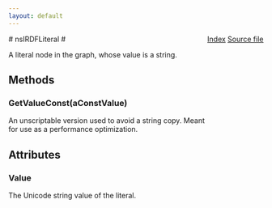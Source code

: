 ```yaml
---
layout: default
---
```

<div class='links' style='float:right'><a href="../index.html">Index</a>
<a href="http://dxr.mozilla.org/mozilla-central/source/rdf/base/nsIRDFLiteral.idl">Source file</a>
</div>
# nsIRDFLiteral #
  
A literal node in the graph, whose value is a string.  
  

## Methods ##

### GetValueConst(aConstValue) ###
  
An unscriptable version used to avoid a string copy. Meant  
for use as a performance optimization.  
  

## Attributes ##

### Value ###
  
The Unicode string value of the literal.  
  
